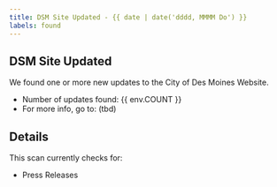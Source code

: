 ```yaml
---
title: DSM Site Updated - {{ date | date('dddd, MMMM Do') }}
labels: found
---
```


## DSM Site Updated

We found one or more new updates to the City of Des Moines Website.

- Number of updates found: {{ env.COUNT }}
- For more info, go to: (tbd)

## Details

This scan currently checks for:

- Press Releases
